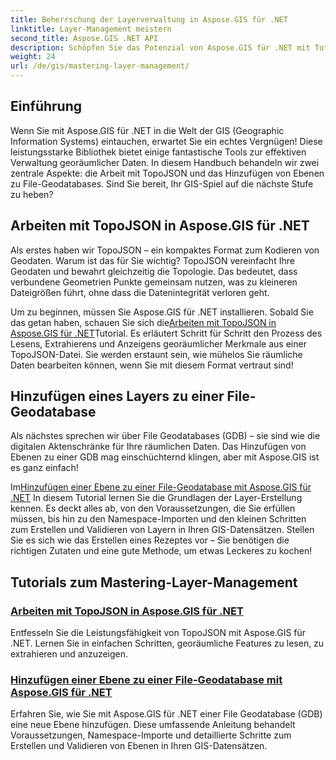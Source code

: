 ```yaml
---
title: Beherrschung der Layerverwaltung in Aspose.GIS für .NET
linktitle: Layer-Management meistern
second_title: Aspose.GIS .NET API
description: Schöpfen Sie das Potenzial von Aspose.GIS für .NET mit Tutorials zu TopoJSON und File-Geodatabases. Vereinfachen Sie Ihre Layer-Verwaltung.
weight: 24
url: /de/gis/mastering-layer-management/
---
```

## Einführung

Wenn Sie mit Aspose.GIS für .NET in die Welt der GIS (Geographic Information Systems) eintauchen, erwartet Sie ein echtes Vergnügen! Diese leistungsstarke Bibliothek bietet einige fantastische Tools zur effektiven Verwaltung georäumlicher Daten. In diesem Handbuch behandeln wir zwei zentrale Aspekte: die Arbeit mit TopoJSON und das Hinzufügen von Ebenen zu File-Geodatabases. Sind Sie bereit, Ihr GIS-Spiel auf die nächste Stufe zu heben?

## Arbeiten mit TopoJSON in Aspose.GIS für .NET

Als erstes haben wir TopoJSON – ein kompaktes Format zum Kodieren von Geodaten. Warum ist das für Sie wichtig? TopoJSON vereinfacht Ihre Geodaten und bewahrt gleichzeitig die Topologie. Das bedeutet, dass verbundene Geometrien Punkte gemeinsam nutzen, was zu kleineren Dateigrößen führt, ohne dass die Datenintegrität verloren geht. 

 Um zu beginnen, müssen Sie Aspose.GIS für .NET installieren. Sobald Sie das getan haben, schauen Sie sich die[Arbeiten mit TopoJSON in Aspose.GIS für .NET](./working-with-topojson/)Tutorial. Es erläutert Schritt für Schritt den Prozess des Lesens, Extrahierens und Anzeigens georäumlicher Merkmale aus einer TopoJSON-Datei. Sie werden erstaunt sein, wie mühelos Sie räumliche Daten bearbeiten können, wenn Sie mit diesem Format vertraut sind!

## Hinzufügen eines Layers zu einer File-Geodatabase

Als nächstes sprechen wir über File Geodatabases (GDB) – sie sind wie die digitalen Aktenschränke für Ihre räumlichen Daten. Das Hinzufügen von Ebenen zu einer GDB mag einschüchternd klingen, aber mit Aspose.GIS ist es ganz einfach! 

 Im[Hinzufügen einer Ebene zu einer File-Geodatabase mit Aspose.GIS für .NET](./add-layer-to-file-geo-database/) In diesem Tutorial lernen Sie die Grundlagen der Layer-Erstellung kennen. Es deckt alles ab, von den Voraussetzungen, die Sie erfüllen müssen, bis hin zu den Namespace-Importen und den kleinen Schritten zum Erstellen und Validieren von Layern in Ihren GIS-Datensätzen. Stellen Sie es sich wie das Erstellen eines Rezeptes vor – Sie benötigen die richtigen Zutaten und eine gute Methode, um etwas Leckeres zu kochen!

## Tutorials zum Mastering-Layer-Management
### [Arbeiten mit TopoJSON in Aspose.GIS für .NET](./working-with-topojson/)
Entfesseln Sie die Leistungsfähigkeit von TopoJSON mit Aspose.GIS für .NET. Lernen Sie in einfachen Schritten, georäumliche Features zu lesen, zu extrahieren und anzuzeigen.
### [Hinzufügen einer Ebene zu einer File-Geodatabase mit Aspose.GIS für .NET](./add-layer-to-file-geo-database/)
Erfahren Sie, wie Sie mit Aspose.GIS für .NET einer File Geodatabase (GDB) eine neue Ebene hinzufügen. Diese umfassende Anleitung behandelt Voraussetzungen, Namespace-Importe und detaillierte Schritte zum Erstellen und Validieren von Ebenen in Ihren GIS-Datensätzen.